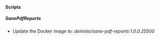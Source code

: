 #### Scripts
##### SanePdfReports
- Update the Docker image to: *demisto/sane-pdf-reports:1.0.0.25500*